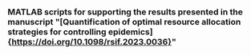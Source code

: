 ### MATLAB scripts for supporting the results presented in the manuscript "[Quantification of optimal resource allocation strategies for controlling epidemics] {https://doi.org/10.1098/rsif.2023.0036}"

